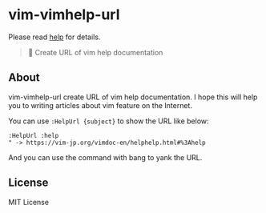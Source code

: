 # vim-vimhelp-url

Please read [help](doc/vimhelp_url.txt) for details.

> 🔗 Create URL of vim help documentation

## About

vim-vimhelp-url create URL of vim help documentation. I hope this will help you
to writing articles about vim feature on the Internet.

You can use `:HelpUrl {subject}` to show the URL like below:

```vim
:HelpUrl :help
" -> https://vim-jp.org/vimdoc-en/helphelp.html#%3Ahelp
```

And you can use the command with bang to yank the URL.

## License

MIT License
